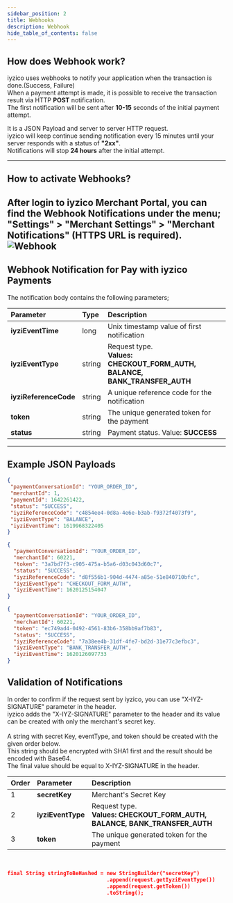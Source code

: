 ```yaml
---
sidebar_position: 2
title: Webhooks
description: Webhook
hide_table_of_contents: false
---
```

## How does Webhook work?

iyzico uses webhooks to notify your application when the transaction is done.(Success, Failure)<br/>
When a payment attempt is made, it is possible to receive the transaction result via HTTP **POST** notification.<br/>The first notification will be sent after **10-15** seconds of the initial payment attempt. 

It is a JSON Payload and server to server HTTP request.<br/>iyzico will keep continue sending notification every 15 minutes until your server responds with a status of **"2xx"**.<br/> Notifications will stop **24 hours** after the initial attempt.

---
<!-- Line -->

## How to activate Webhooks?

After login to iyzico Merchant Portal, you can find the Webhook Notifications under the menu; <br/> **"Settings" > "Merchant Settings" > "Merchant Notifications" (HTTPS URL is required)**.
![Webhook](/img/docImages/webhook.png)
---
<!-- Line -->

## Webhook Notification for Pay with iyzico Payments

The notification body contains the following parameters;

| Parameter | Type | Description |
|:---|:---|:---|
| **iyziEventTime** | long | Unix timestamp value of first notification |
| **iyziEventType** | string | Request type. <br/> **Values: CHECKOUT_FORM_AUTH, BALANCE, BANK_TRANSFER_AUTH** |
| **iyziReferenceCode** | string | A unique reference code for the notification |
| **token** | string | The unique generated token for the payment |
| **status** | string | Payment status.  Value: **SUCCESS** |

---
<!-- Line -->

## Example JSON Payloads

```json title="Successful Balance"
{
 "paymentConversationId": "YOUR_ORDER_ID",
 "merchantId": 1,
 "paymentId": 1642261422,
 "status": "SUCCESS",
 "iyziReferenceCode": "c4854ee4-0d8a-4e6e-b3ab-f9372f4073f9",
 "iyziEventType": "BALANCE",
 "iyziEventTime": 1619968322405
}
```

```json title="Successful PWI"
{
  "paymentConversationId": "YOUR_ORDER_ID",
  "merchantId": 60221,
  "token": "3a7bd7f3-c905-475a-b5a6-d03c043d60c7",
  "status": "SUCCESS",
  "iyziReferenceCode": "d8f556b1-904d-4474-a85e-51e840710bfc",
  "iyziEventType": "CHECKOUT_FORM_AUTH",
  "iyziEventTime": 1620125154047
}
```

```json title="Successful Bank Transfer"
{
  "paymentConversationId": "YOUR_ORDER_ID",
  "merchantId": 60221,
  "token": "ec749ad4-0492-4561-83b6-358bb9af7b83",
  "status": "SUCCESS",
  "iyziReferenceCode": "7a38ee4b-31df-4fe7-bd2d-31e77c3efbc3",
  "iyziEventType": "BANK_TRANSFER_AUTH",
  "iyziEventTime": 1620126097733
}
```
## Validation of Notifications

In order to confirm if the request sent by iyzico, you can use "X-IYZ-SIGNATURE" parameter in the header.<br/> iyzico adds the "X-IYZ-SIGNATURE" parameter to the header and its value can be created with only the merchant's secret key. <br/><br/>
A string with secret Key, eventType, and token should be created with the given order below.<br/> This string should be encrypted with SHA1 first and the result should be encoded with Base64.<br/> The final value should be equal to X-IYZ-SIGNATURE in the header.
<br/>

| Order | Parameter | Description |
|:---|:---|:---|
| 1 | **secretKey** | Merchant's Secret Key |
| 2 | **iyziEventType** | Request type.<br/> **Values: CHECKOUT_FORM_AUTH, BALANCE, BANK_TRANSFER_AUTH** |
| 3 | **token** | The unique generated token for the payment |

<br/>

```json title="Hashing Example"
final String stringToBeHashed = new StringBuilder("secretKey")
                                .append(request.getIyziEventType())
                                .append(request.getToken())
                                .toString();
```